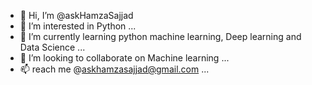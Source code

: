 - 👋 Hi, I’m @askHamzaSajjad
- 👀 I’m interested in Python ...
- 🌱 I’m currently learning python machine learning, Deep learning and Data Science  ...
- 💞️ I’m looking to collaborate on Machine learning ...
- 📫 reach me @askhamzasajjad@gmail.com ...

<!---
askHamzaSajjad/askHamzaSajjad is a ✨ special ✨ repository because its `README.md` (this file) appears on your GitHub profile.
You can click the Preview link to take a look at your changes.
--->
